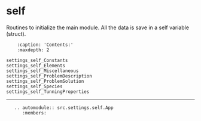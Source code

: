 # self

Routines to initialize the main module. All the data is save in a self variable (struct).

```{toctree}
    :caption: 'Contents:'
    :maxdepth: 2

settings_self_Constants
settings_self_Elements
settings_self_Miscellaneous
settings_self_ProblemDescription
settings_self_ProblemSolution
settings_self_Species
settings_self_TunningProperties
```

***

```{eval-rst}
   .. automodule:: src.settings.self.App
      :members:
```